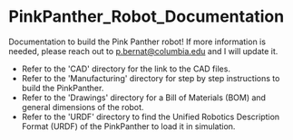 # PinkPanther_Robot_Documentation
Documentation to build the Pink Panther robot! If more information is needed, please reach out to p.bernat@columbia.edu and I will update it.

- Refer to the 'CAD' directory for the link to the CAD files.
- Refer to the 'Manufacturing' directory for step by step instructions to build the PinkPanther.
- Refer to the 'Drawings' directory for a Bill of Materials (BOM) and general dimensions of the robot.
- Refer to the 'URDF' directory to find the Unified Robotics Description Format (URDF) of the PinkPanther to load it in simulation.
